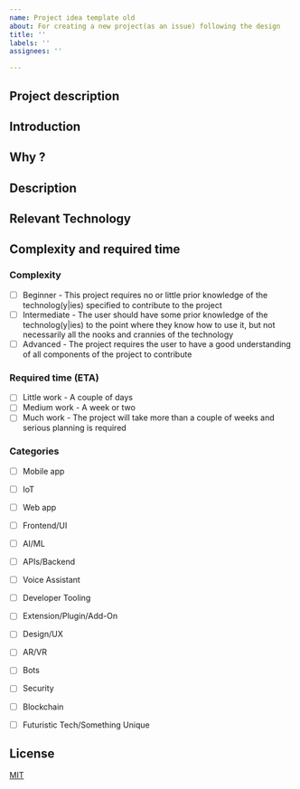 ```yaml
---
name: Project idea template old
about: For creating a new project(as an issue) following the design
title: ''
labels: ''
assignees: ''

---
```


## Project description

<!--[_A short description here, describing the idea._]-->

## Introduction

<!--[_A small introduction_]-->

## Why ?

<!--[_Here you need to explain, what is the need of this project._]-->

## Description

<!--[_Describe the project the best you can. Give any background information or link to resources that are necessary to understand the problem it is intended to solve. The more you elaborate on your idea, the easier it is to accomplish._]-->

## Relevant Technology

<!--[_Write what technology is relevant. What language, what platform, any particular library/framework/existing project it is based on?_]-->

## Complexity and required time

<!--[_Please only tick off one box in each category by changing `[ ]` to `[x]`. The labels on the project will then be updated by the maintainers as soon as possible._]-->


### Complexity

- [ ] Beginner - This project requires no or little prior knowledge of the technolog(y|ies) specified to contribute to the project
- [ ] Intermediate - The user should have some prior knowledge of the technolog(y|ies) to the point where they know how to use it, but not necessarily all the nooks and crannies of the technology
- [ ] Advanced - The project requires the user to have a good understanding of all components of the project to contribute

### Required time (ETA)

- [ ] Little work - A couple of days
- [ ] Medium work - A week or two
- [ ] Much work - The project will take more than a couple of weeks and serious planning is required

### Categories

- [ ] Mobile app
- [ ] IoT
- [ ] Web app
- [ ] Frontend/UI
- [ ] AI/ML
- [ ] APIs/Backend
- [ ] Voice Assistant
- [ ] Developer Tooling
- [ ] Extension/Plugin/Add-On
- [ ] Design/UX
- [ ] AR/VR
- [ ] Bots
- [ ] Security
- [ ] Blockchain
- [ ] Futuristic Tech/Something Unique


## License

[MIT](https://choosealicense.com/licenses/mit/)
